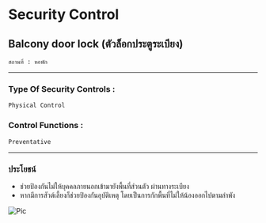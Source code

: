 # Security Control

## Balcony door lock (ตัวล็อกประตูระเบียง)
    สถานที่ : หอพัก

---------------------------------------------------------------------------------------------------------------

### Type Of Security Controls : 
    Physical Control

### Control Functions : 
    Preventative

---------------------------------------------------------------------------------------------------------------

### ประโยชน์ 
- ช่วยป้องกันไม่ให้บุคคลภายนอกเข้ามายังพื้นที่ส่วนตัว ผ่านทางระเบียง 
- หากมีการสัวต์เลี้ยงก็ช่วยป้องกันอุบัติเหตุ โดยเป็นการกักพื้นที่ไม่ให้น้องออกไปตามลำพัง

![Pic]()
